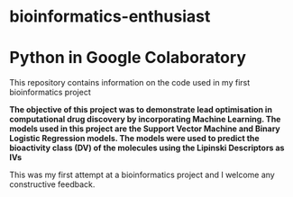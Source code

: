 # bioinformatics-enthusiast
# Python in Google Colaboratory
This repository contains information on the code used in my first bioinformatics project

**The objective of this project was to demonstrate lead optimisation in computational drug discovery by incorporating Machine Learning. The models used in this project are the Support Vector Machine and Binary Logistic Regression models. The models were used to predict the bioactivity class (DV) of the molecules using the Lipinski Descriptors as IVs**

This was my first attempt at a bioinformatics project and I welcome any constructive feedback. 
